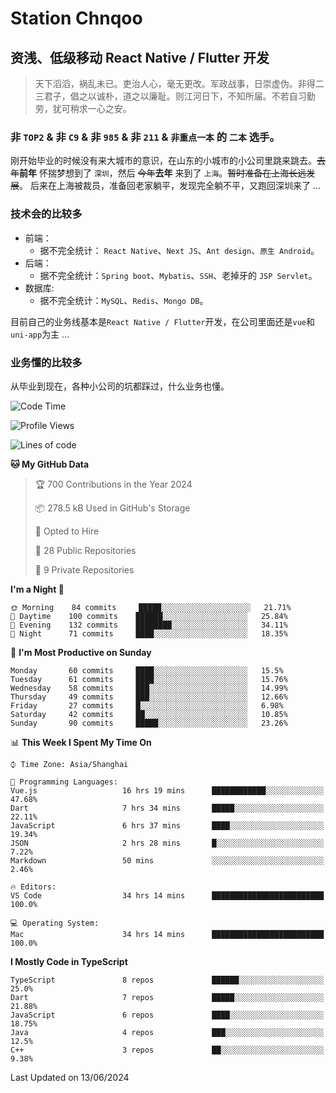 # Station Chnqoo

## 资浅、低级移动 React Native / Flutter 开发

> 天下滔滔，祸乱未已。吏治人心，毫无更改。军政战事，日崇虚伪。非得二三君子，倡之以诚朴，道之以廉耻。则江河日下，不知所届。不若自习勤劳，犹可稍求一心之安。

### 非 `TOP2` & 非 `C9` & 非 `985` & 非 `211` & `非重点一本` 的 `二本` 选手。

刚开始毕业的时候没有来大城市的意识，在山东的小城市的小公司里跳来跳去。~~去年~~**前年** 怀揣梦想到了 `深圳`，然后 ~~今年~~**去年** 来到了 `上海`。~~暂时准备在上海长远发展~~。
后来在上海被裁员，准备回老家躺平，发现完全躺不平，又跑回深圳来了 ...

### 技术会的比较多

- 前端：
  - 据不完全统计： `React Native`、`Next JS`、`Ant design`、`原生 Android`。
- 后端：
  - 据不完全统计：`Spring boot`、`Mybatis`、`SSH`、老掉牙的 `JSP Servlet`。
- 数据库:
  - 据不完全统计：`MySQL`、`Redis`、`Mongo DB`。

目前自己的业务线基本是`React Native / Flutter`开发，在公司里面还是`vue`和`uni-app`为主 ...

### 业务懂的比较多

从毕业到现在，各种小公司的坑都踩过，什么业务也懂。

<!--START_SECTION:waka-->
![Code Time](http://img.shields.io/badge/Code%20Time-5%2C351%20hrs%2030%20mins-blue)

![Profile Views](http://img.shields.io/badge/Profile%20Views-2-blue)

![Lines of code](https://img.shields.io/badge/From%20Hello%20World%20I%27ve%20Written-260%20Thousand%20lines%20of%20code-blue)

**🐱 My GitHub Data** 

> 🏆 700 Contributions in the Year 2024
 > 
> 📦 278.5 kB Used in GitHub's Storage 
 > 
> 💼 Opted to Hire
 > 
> 📜 28 Public Repositories 
 > 
> 🔑 9 Private Repositories  
 > 
**I'm a Night 🦉** 

```text
🌞 Morning    84 commits     █████░░░░░░░░░░░░░░░░░░░░   21.71% 
🌆 Daytime    100 commits    ██████░░░░░░░░░░░░░░░░░░░   25.84% 
🌃 Evening    132 commits    ████████░░░░░░░░░░░░░░░░░   34.11% 
🌙 Night      71 commits     ████░░░░░░░░░░░░░░░░░░░░░   18.35%

```
📅 **I'm Most Productive on Sunday** 

```text
Monday       60 commits     ████░░░░░░░░░░░░░░░░░░░░░   15.5% 
Tuesday      61 commits     ████░░░░░░░░░░░░░░░░░░░░░   15.76% 
Wednesday    58 commits     ███░░░░░░░░░░░░░░░░░░░░░░   14.99% 
Thursday     49 commits     ███░░░░░░░░░░░░░░░░░░░░░░   12.66% 
Friday       27 commits     █░░░░░░░░░░░░░░░░░░░░░░░░   6.98% 
Saturday     42 commits     ██░░░░░░░░░░░░░░░░░░░░░░░   10.85% 
Sunday       90 commits     █████░░░░░░░░░░░░░░░░░░░░   23.26%

```


📊 **This Week I Spent My Time On** 

```text
⌚︎ Time Zone: Asia/Shanghai

💬 Programming Languages: 
Vue.js                   16 hrs 19 mins      ████████████░░░░░░░░░░░░░   47.68% 
Dart                     7 hrs 34 mins       █████░░░░░░░░░░░░░░░░░░░░   22.11% 
JavaScript               6 hrs 37 mins       ████░░░░░░░░░░░░░░░░░░░░░   19.34% 
JSON                     2 hrs 28 mins       █░░░░░░░░░░░░░░░░░░░░░░░░   7.22% 
Markdown                 50 mins             ░░░░░░░░░░░░░░░░░░░░░░░░░   2.46%

🔥 Editors: 
VS Code                  34 hrs 14 mins      █████████████████████████   100.0%

💻 Operating System: 
Mac                      34 hrs 14 mins      █████████████████████████   100.0%

```

**I Mostly Code in TypeScript** 

```text
TypeScript               8 repos             ██████░░░░░░░░░░░░░░░░░░░   25.0% 
Dart                     7 repos             █████░░░░░░░░░░░░░░░░░░░░   21.88% 
JavaScript               6 repos             ████░░░░░░░░░░░░░░░░░░░░░   18.75% 
Java                     4 repos             ███░░░░░░░░░░░░░░░░░░░░░░   12.5% 
C++                      3 repos             ██░░░░░░░░░░░░░░░░░░░░░░░   9.38%

```



 Last Updated on 13/06/2024
<!--END_SECTION:waka-->

<!---
ChenqiaoStation/ChenqiaoStation is a ✨ special ✨ repository because its `README.md` (this file) appears on your GitHub profile.
You can click the Preview link to take a look at your changes.
--->
